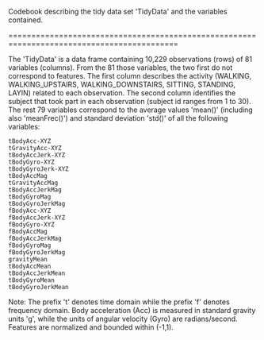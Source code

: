 Codebook describing the tidy data set 'TidyData' and the variables contained.

===========================================================================================

The 'TidyData' is a data frame containing 10,229 observations (rows) of 81 variables (columns). From the 81 those variables, the two first do not correspond to features. The first column describes the activity (WALKING, WALKING_UPSTAIRS, WALKING_DOWNSTAIRS, SITTING, STANDING, LAYIN) related to each observation. The second column identifies the subject that took part in each observation (subject id ranges from 1 to 30). The rest 79 variables correspond to the average values 'mean()' (including also 'meanFrec()') and standard deviation 'std()' of all the following variables:

    tBodyAcc-XYZ
    tGravityAcc-XYZ
    tBodyAccJerk-XYZ
    tBodyGyro-XYZ
    tBodyGyroJerk-XYZ
    tBodyAccMag
    tGravityAccMag
    tBodyAccJerkMag
    tBodyGyroMag
    tBodyGyroJerkMag
    fBodyAcc-XYZ
    fBodyAccJerk-XYZ
    fBodyGyro-XYZ
    fBodyAccMag
    fBodyAccJerkMag
    fBodyGyroMag
    fBodyGyroJerkMag
    gravityMean
    tBodyAccMean
    tBodyAccJerkMean
    tBodyGyroMean
    tBodyGyroJerkMean


Note: The prefix 't' denotes time domain while the prefix 'f' denotes frequency domain. Body acceleration (Acc) is measured in standard gravity units 'g', while the units of angular velocity (Gyro) are radians/second. Features are normalized and bounded within (-1,1).